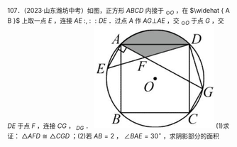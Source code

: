 107．（2023·山东潍坊中考）如图，正方形 $A B C D$ 内接于 $_ { \odot O }$ ，在 $\widehat { A B }$ 上取一点 $E$ ，连接 $A E \ : , \ : \ : D E$ ．过点 $A$ 作 $A G \bot A E$ ，交 $_ { \odot O }$ 于点 $G$ ，交 $D E$ 于点 $F$ ，连接 $C G$ ， $_ { D G }$ ．
![](<../../qs_image_DB/专题3-6__圆的综合（27类题型）（解析版）/093146f66738f14251e022532ed6077df9665b4cda8af9d357d7a7ac2c9fa19a.jpg>)
(1)求证： $\triangle A F D \cong \triangle C G D$ ；(2)若 $A B = 2$ ， $\angle B A E = 3 0 ^ { \circ }$ ，求阴影部分的面积
